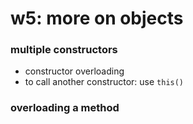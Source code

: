 
# w5: more on objects

### multiple constructors
* constructor overloading
* to call another constructor: use `this()`

### overloading a method

